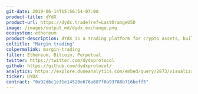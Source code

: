 ```yaml
---
git-date: 2019-06-14T15:56:54-07:00
product-title: dYdX
product-url: https://dydx.trade?ref=LastOrangeU5D
image: /images/output_md/dydx.exchange.png
ecosystem: ethereum
product-description: dYdX is a trading platform for crypto assets, built with open-source protocols, enabling decentralized margin trading. [dYdX - Decentralized Platform for Advanced Financial Products, interview with  Antonio Juliano](/dydx)
coltitle: "Margin trading"
colpermalink: margin-trading
filter: Ethereum, Bitcoin, Perpetual
twitter: https://twitter.com/dydxprotocol
github: https://github.com/dydxprotocol/
analytics: https://explore.duneanalytics.com/embed/query/2873/visualization/5534?api_key=ZcYHEmH4ZQrNEKcN22tNrTn2HvYl8tNFUjVwh7WG
ticker: DYDX
contract: "0x92d6c1e31e14520e676a687f0a93788b716beff5"
---
```

